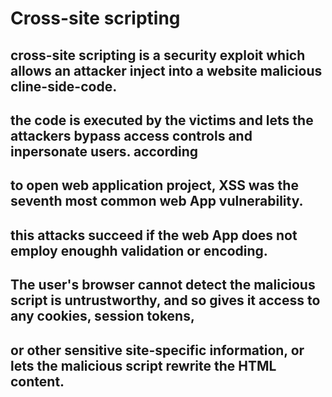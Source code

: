 # Cross-site scripting
## cross-site scripting is a security exploit which allows an attacker inject into a website malicious cline-side-code.
## the code is executed by the victims and lets the attackers bypass access controls and inpersonate users. according
## to open web application project, XSS was the seventh most common web App vulnerability.

## this attacks succeed if the web App does not employ enoughh validation or encoding.
## The user's browser cannot detect the malicious script is untrustworthy, and so gives it access to any cookies, session tokens, 
## or other sensitive site-specific information, or lets the malicious script rewrite the HTML content.
